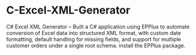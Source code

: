 # C-Excel-XML-Generator
C# Excel XML Generator – Built a C# application using EPPlus to automate conversion of Excel data into structured XML format, with custom date formatting, default handling for missing fields, and support for multiple customer orders under a single root schema.
install the EPPlus package.
